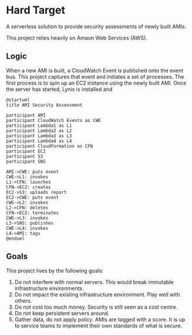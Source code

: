 # Hard Target

A serverless solution to provide security assessments of newly built AMIs.

This project relies heavily on Amaon Web Services (AWS).

## Logic

When a new AMI is built, a CloudWatch Event is published onto the event
bus.  This project captures that event and initiates a set of processes.
The first process is to spin up an EC2 instance using the newly built
AMI.  Once the server has started, Lynis is installed and

```mermaidjs
@startuml
title AMI Security Assessment

participant AMI
participant CloudWatch Events as CWE
participant Lambda1 as L1
participant Lambda2 as L2
participant Lambda3 as L3
participant Lambda4 as L4
participant CloudFormation as CFN
participant EC2
participant S3
participant SNS

AMI->CWE: puts event
CWE->L1: invokes
L1->CFN: launches
CFN->EC2: creates
EC2->S3: uploads report
EC2->CWE: puts event
CWE->L2: invokes
L2->CFN: deletes
CFN->EC2: terminates
CWE->L3: invokes
L3->SNS: publishes
CWE->L4: invokes
L4->AMI: tags
@enduml
```

## Goals

This project lives by the following goals:

1. Do not interfere with normal servers.  This would break immutable infrastructure environments.
1. Do not impact the existing infrastructure environment.  Play well with others.
1. Do not cost too much money.  Security is still seen as a cost centre.
1. Do not keep persistent servers around.
1. Gather data, do not apply policy.  AMIs are tagged with a score.  It is up to service teams to implement their own standards of what is secure.

